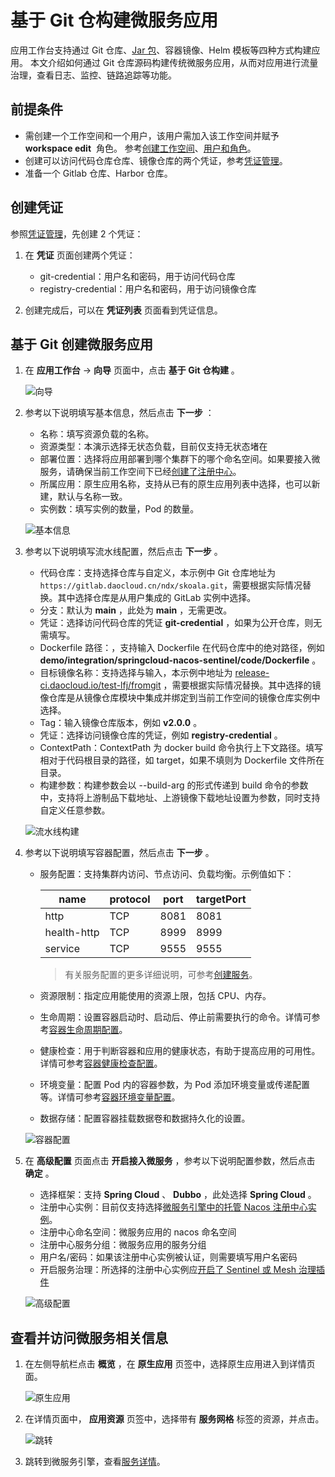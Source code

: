 # 基于 Git 仓构建微服务应用

应用工作台支持通过 Git 仓库、[Jar 包](jar-java-app.md)、容器镜像、Helm 模板等四种方式构建应用。
本文介绍如何通过 Git 仓库源码构建传统微服务应用，从而对应用进行流量治理，查看日志、监控、链路追踪等功能。

## 前提条件

- 需创建一个工作空间和一个用户，该用户需加入该工作空间并赋予  __workspace edit__  角色。
  参考[创建工作空间](../../../ghippo/user-guide/workspace/workspace.md)、[用户和角色](../../../ghippo/user-guide/access-control/user.md)。
- 创建可以访问代码仓库仓库、镜像仓库的两个凭证，参考[凭证管理](../pipeline/credential.md)。
- 准备一个 Gitlab 仓库、Harbor 仓库。

## 创建凭证

参照[凭证管理](../pipeline/credential.md)，先创建 2 个凭证：

1. 在 __凭证__ 页面创建两个凭证：

    - git-credential：用户名和密码，用于访问代码仓库
    - registry-credential：用户名和密码，用于访问镜像仓库

1. 创建完成后，可以在 __凭证列表__ 页面看到凭证信息。

## 基于 Git 创建微服务应用

1. 在 __应用工作台__ -> __向导__ 页面中，点击 __基于 Git 仓构建__ 。

    ![向导](https://docs.daocloud.io/daocloud-docs-images/docs/amamba/images/ms01.png)

2. 参考以下说明填写基本信息，然后点击 __下一步__ ：

    - 名称：填写资源负载的名称。
    - 资源类型：本演示选择无状态负载，目前仅支持无状态堵在
    - 部署位置：选择将应用部署到哪个集群下的哪个命名空间。如果要接入微服务，请确保当前工作空间下已经[创建了注册中心](../../../skoala/trad-ms/hosted/index.md)。
    - 所属应用：原生应用名称，支持从已有的原生应用列表中选择，也可以新建，默认与名称一致。
    - 实例数：填写实例的数量，Pod 的数量。

    ![基本信息](https://docs.daocloud.io/daocloud-docs-images/docs/zh/docs/amamba/images/git01.png)

3. 参考以下说明填写流水线配置，然后点击 __下一步__ 。

    - 代码仓库：支持选择仓库与自定义，本示例中 Git 仓库地址为 `https://gitlab.daocloud.cn/ndx/skoala.git`，需要根据实际情况替换。其中选择仓库是从用户集成的 GitLab 实例中选择。
    - 分支：默认为 __main__ ，此处为 __main__ ，无需更改。
    - 凭证：选择访问代码仓库的凭证 __git-credential__ ，如果为公开仓库，则无需填写。
    - Dockerfile 路径：，支持输入 Dockerfile 在代码仓库中的绝对路径，例如 __demo/integration/springcloud-nacos-sentinel/code/Dockerfile__ 。
    - 目标镜像名称：支持选择与输入，本示例中地址为 [release-ci.daocloud.io/test-lfj/fromgit](http://release-ci.daocloud.io/test-lfj/fromgit) ，需要根据实际情况替换。其中选择的镜像仓库是从镜像仓库模块中集成并绑定到当前工作空间的镜像仓库实例中选择。
    - Tag：输入镜像仓库版本，例如 __v2.0.0__ 。
    - 凭证：选择访问镜像仓库的凭证，例如 __registry-credential__ 。
    - ContextPath：ContextPath 为 docker build 命令执行上下文路径。填写相对于代码根目录的路径，如 target，如果不填则为 Dockerfile 文件所在目录。
    - 构建参数：构建参数会以 --build-arg 的形式传递到 build 命令的参数中，支持将上游制品下载地址、上游镜像下载地址设置为参数，同时支持自定义任意参数。

    ![流水线构建](https://docs.daocloud.io/daocloud-docs-images/docs/zh/docs/amamba/images/git02.png)

4. 参考以下说明填写容器配置，然后点击 __下一步__ 。

    - 服务配置：支持集群内访问、节点访问、负载均衡。示例值如下：

        name | protocol | port | targetPort
        ---- | -------- | ---- | ----------
        http | TCP      | 8081 | 8081
        health-http | TCP | 8999 | 8999
        service | TCP      | 9555 | 9555
        
        > 有关服务配置的更多详细说明，可参考[创建服务](../../../kpanda/user-guide/network/create-services.md)。
        
    - 资源限制：指定应用能使用的资源上限，包括 CPU、内存。

    - 生命周期：设置容器启动时、启动后、停止前需要执行的命令。详情可参考[容器生命周期配置](../../../kpanda/user-guide/workloads/pod-config/lifecycle.md)。

    - 健康检查：用于判断容器和应用的健康状态，有助于提高应用的可用性。详情可参考[容器健康检查配置](../../../kpanda/user-guide/workloads/pod-config/health-check.md)。

    - 环境变量：配置 Pod 内的容器参数，为 Pod 添加环境变量或传递配置等。详情可参考[容器环境变量配置](../../../kpanda/user-guide/workloads/pod-config/env-variables.md)。

    - 数据存储：配置容器挂载数据卷和数据持久化的设置。

    ![容器配置](https://docs.daocloud.io/daocloud-docs-images/docs/amamba/images/ms04.png)

5. 在 __高级配置__ 页面点击 __开启接入微服务__ ，参考以下说明配置参数，然后点击 __确定__ 。

    - 选择框架：支持 __Spring Cloud__ 、 __Dubbo__ ，此处选择 __Spring Cloud__ 。
    - 注册中心实例：目前仅支持选择[微服务引擎中的托管 Nacos 注册中心实例](../../../skoala/trad-ms/hosted/index.md)。
    - 注册中心命名空间：微服务应用的 nacos 命名空间
    - 注册中心服务分组：微服务应用的服务分组
    - 用户名/密码：如果该注册中心实例被认证，则需要填写用户名密码
    - 开启服务治理：所选择的注册中心实例应[开启了 Sentinel 或 Mesh 治理插件](../../../skoala/trad-ms/hosted/plugins/plugin-center.md)

    ![高级配置](https://docs.daocloud.io/daocloud-docs-images/docs/zh/docs/amamba/images/git03.png)

## 查看并访问微服务相关信息

1. 在左侧导航栏点击 __概览__ ，在 __原生应用__ 页签中，选择原生应用进入到详情页面。

    ![原生应用](https://docs.daocloud.io/daocloud-docs-images/docs/zh/docs/amamba/images/git04.png)

2. 在详情页面中， __应用资源__ 页签中，选择带有 __服务网格__ 标签的资源，并点击。

    ![跳转](https://docs.daocloud.io/daocloud-docs-images/docs/zh/docs/amamba/images/git05.png)

3. 跳转到微服务引擎，查看[服务详情](../../../skoala/trad-ms/hosted/services/check-details.md)。

